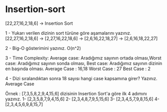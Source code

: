 # Insertion-sort
[22,27,16,2,18,6] -> Insertion Sort

1 - Yukarı verilen dizinin sort türüne göre aşamalarını yazınız.
[22,27,16,2,18,6] -> [2,27,16,22,18,6] -> [2,6,16,22,18,27] -> [2,6,16,18,22,27]

2 - Big-O gösterimini yazınız.
O(n^2)

3 - Time Complexity: Average case: Aradığımız sayının ortada olması,Worst case: Aradığımız sayının sonda olması, Best case: Aradığımız sayının dizinin en başında olması.
Average Case : 16,18 Worst Case : 27 Best Case : 2

4 - Dizi sıralandıktan sonra 18 sayısı hangi case kapsamına girer? Yazınız.
Average Case

Örnek :
[7,3,5,8,2,9,4,15,6] dizisinin Insertion Sort'a göre ilk 4 adımını yazınız.
1- [2,3,5,8,7,9,4,15,6] 2- [2,3,4,8,7,9,5,15,6] 3- [2,3,4,5,7,9,8,15,6] 4- [2,3,4,5,6,9,8,15,7]
